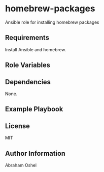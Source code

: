 homebrew-packages
=================

Ansible role for installing homebrew packages

Requirements
------------

Install Ansible and homebrew.

Role Variables
--------------

Dependencies
------------

None.

Example Playbook
-------------------------

License
-------

MIT

Author Information
------------------

Abraham Oshel
